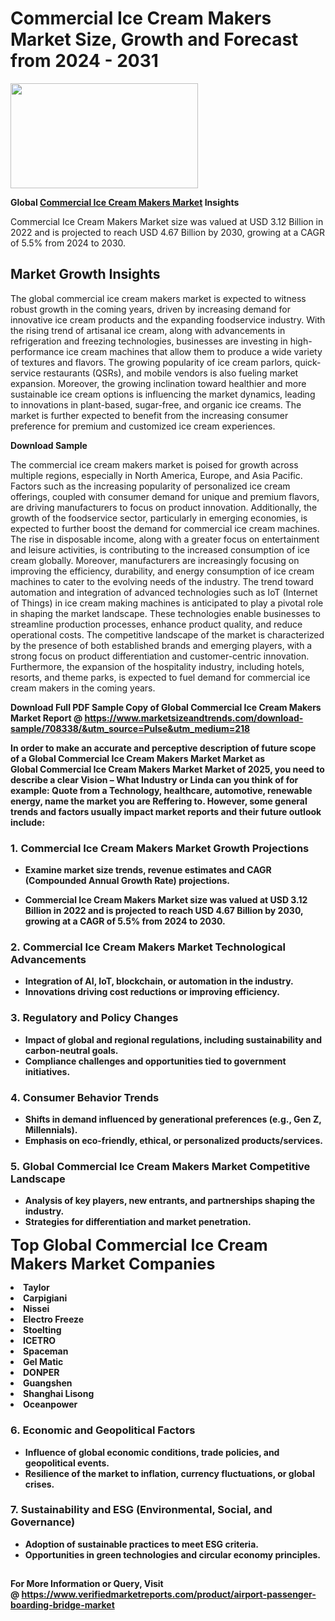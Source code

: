<H1>Commercial Ice Cream Makers Market Size, Growth and Forecast from 2024 - 2031</H1><img class="aligncenter size-medium wp-image-584254" src="https://thirdeyenews.in/wp-content/uploads/2024/09/Global-Market-Research-300x168.jpeg" alt="" width="300" height="168" /><p><strong>Global&nbsp;<a href="https://www.marketsizeandtrends.com/download-sample/708338/&amp;utm_source=Pulse&amp;utm_medium=218">Commercial Ice Cream Makers Market</a> Insights</strong></p><p>Commercial Ice Cream Makers Market size was valued at USD 3.12 Billion in 2022 and is projected to reach USD 4.67 Billion by 2030, growing at a CAGR of 5.5% from 2024 to 2030.</p><p><h2>Market Growth Insights</h2> <p>The global commercial ice cream makers market is expected to witness robust growth in the coming years, driven by increasing demand for innovative ice cream products and the expanding foodservice industry. With the rising trend of artisanal ice cream, along with advancements in refrigeration and freezing technologies, businesses are investing in high-performance ice cream machines that allow them to produce a wide variety of textures and flavors. The growing popularity of ice cream parlors, quick-service restaurants (QSRs), and mobile vendors is also fueling market expansion. Moreover, the growing inclination toward healthier and more sustainable ice cream options is influencing the market dynamics, leading to innovations in plant-based, sugar-free, and organic ice creams. The market is further expected to benefit from the increasing consumer preference for premium and customized ice cream experiences.</p> <p><strong>Download Sample</strong></p> <p>The commercial ice cream makers market is poised for growth across multiple regions, especially in North America, Europe, and Asia Pacific. Factors such as the increasing popularity of personalized ice cream offerings, coupled with consumer demand for unique and premium flavors, are driving manufacturers to focus on product innovation. Additionally, the growth of the foodservice sector, particularly in emerging economies, is expected to further boost the demand for commercial ice cream machines. The rise in disposable income, along with a greater focus on entertainment and leisure activities, is contributing to the increased consumption of ice cream globally. Moreover, manufacturers are increasingly focusing on improving the efficiency, durability, and energy consumption of ice cream machines to cater to the evolving needs of the industry. The trend toward automation and integration of advanced technologies such as IoT (Internet of Things) in ice cream making machines is anticipated to play a pivotal role in shaping the market landscape. These technologies enable businesses to streamline production processes, enhance product quality, and reduce operational costs. The competitive landscape of the market is characterized by the presence of both established brands and emerging players, with a strong focus on product differentiation and customer-centric innovation. Furthermore, the expansion of the hospitality industry, including hotels, resorts, and theme parks, is expected to fuel demand for commercial ice cream makers in the coming years. <p><strong></p><p><span class=""><strong>Download Full PDF Sample Copy of Global Commercial Ice Cream Makers Market Report</strong> @ <a href="https://www.marketsizeandtrends.com/download-sample/708338/&amp;utm_source=Pulse&amp;utm_medium=218" target="_blank">https://www.marketsizeandtrends.com/download-sample/708338/&amp;utm_source=Pulse&amp;utm_medium=218</a></span></p><p>In order to make an accurate and perceptive description of future scope of a Global&nbsp;Commercial Ice Cream Makers Market Market as Global&nbsp;Commercial Ice Cream Makers Market Market of 2025, you need to describe a clear Vision &ndash; What Industry or Linda can you think of for example: Quote from a Technology, healthcare, automotive, renewable energy, name the market you are Reffering to. However, some general trends and factors usually impact market reports and their future outlook include:</p><h3>1.&nbsp;<strong>Commercial Ice Cream Makers Market Growth Projections</strong></h3><ul><li>Examine market size trends, revenue estimates and CAGR (Compounded Annual Growth Rate) projections.</li><li><p>Commercial Ice Cream Makers Market size was valued at USD 3.12 Billion in 2022 and is projected to reach USD 4.67 Billion by 2030, growing at a CAGR of 5.5% from 2024 to 2030.</p></li></ul><h3>2.&nbsp;<strong>Commercial Ice Cream Makers Market Technological Advancements</strong></h3><ul><li>Integration of AI, IoT, blockchain, or automation in the industry.</li><li>Innovations driving cost reductions or improving efficiency.</li></ul><h3>3.&nbsp;<strong>Regulatory and Policy Changes</strong></h3><ul><li>Impact of global and regional regulations, including sustainability and carbon-neutral goals.</li><li>Compliance challenges and opportunities tied to government initiatives.</li></ul><h3>4.&nbsp;<strong>Consumer Behavior Trends</strong></h3><ul><li>Shifts in demand influenced by generational preferences (e.g., Gen Z, Millennials).</li><li>Emphasis on eco-friendly, ethical, or personalized products/services.</li></ul><h3>5.&nbsp;<strong>Global Commercial Ice Cream Makers Market Competitive Landscape</strong></h3><ul><li>Analysis of key players, new entrants, and partnerships shaping the industry.</li><li>Strategies for differentiation and market penetration.</li></ul><p data-pm-slice="1 1 []"><span style="color: inherit; font-family: inherit; font-size: 25px;">Top Global Commercial Ice Cream Makers Market Companies</span></p><div class="" data-test-id=""><p><li>Taylor</li><li> Carpigiani</li><li> Nissei</li><li> Electro Freeze</li><li> Stoelting</li><li> ICETRO</li><li> Spaceman</li><li> Gel Matic</li><li> DONPER</li><li> Guangshen</li><li> Shanghai Lisong</li><li> Oceanpower</li></p></div><h3>6.&nbsp;<strong>Economic and Geopolitical Factors</strong></h3><ul><li>Influence of global economic conditions, trade policies, and geopolitical events.</li><li>Resilience of the market to inflation, currency fluctuations, or global crises.</li></ul><h3>7.&nbsp;<strong>Sustainability and ESG (Environmental, Social, and Governance)</strong></h3><ul><li>Adoption of sustainable practices to meet ESG criteria.</li><li>Opportunities in green technologies and circular economy principles.</li></ul><h2><strong style="font-size: 14px;">For More Information or Query, Visit @&nbsp;</strong><a style="background-color: #ffffff; font-size: 14px;" href="https://www.marketsizeandtrends.com/report/commercial-ice-cream-makers-market/" target="_blank">https://www.verifiedmarketreports.com/product/airport-passenger-boarding-bridge-market</a></h2>
